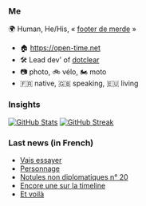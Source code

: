 ### Me

🌍 Human, He/His, « [footer de merde](https://open-time.net/post/2013/07/17/La-veritable-histoire-du-Footer-de-merde-) » 
* 🏠 https://open-time.net 
* 🛠️ Lead dev' of [dotclear](https://git.dotclear.org/dev/dotclear)
* 📷 photo, 🚲 vélo, 🏍️ moto 
* 🇫🇷 native, 🇬🇧 speaking, 🇪🇺 living

### Insights

[![GitHub Stats](https://github-readme-stats.vercel.app/api?username=franck-paul)](https://github.com/franck-paul)
[![GitHub Streak](https://github-readme-streak-stats.herokuapp.com?user=franck-paul)](https://git.io/streak-stats)

### Last news (in French)

<!-- BLOG-POST-LIST:START -->
- [Vais essayer](https://open-time.net/post/2023/02/18/Vais-essayer)
- [Personnage](https://open-time.net/post/2023/02/17/Personnage)
- [Notules non diplomatiques n° 20](https://open-time.net/post/2023/02/16/Notules-non-diplomatiques-n-20)
- [Encore une sur la timeline](https://open-time.net/post/2023/02/15/Encore-une-sur-la-timeline)
- [Et voilà](https://open-time.net/post/2023/02/14/Et-voila)
<!-- BLOG-POST-LIST:END -->
